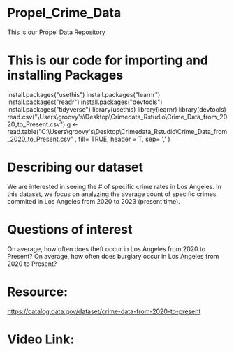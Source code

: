 # Propel_Crime_Data
This is our Propel Data Repository 
# This is our code for importing and installing Packages
install.packages("usethis")
install.packages("learnr")
install.packages("readr")
install.packages("devtools")
install.packages("tidyverse")
library(usethis)
library(learnr)
library(devtools)
read.csv("\\Users\\groovy's\\Desktop\\Crimedata_Rstudio\\Crime_Data_from_2020_to_Present.csv")
g <- read.table("C:\\Users\\groovy's\\Desktop\\Crimedata_Rstudio\\Crime_Data_from_2020_to_Present.csv" , fill= TRUE, header = T, sep= ',' )
# Describing our dataset
We are interested in seeing the # of specific crime rates in Los Angeles. In this dataset, we focus on analyzing the average count of specific crimes commited in Los Angeles from 2020 to 2023 (present time). 
# Questions of interest
On average, how often does theft occur in Los Angeles from 2020 to Present?
On average, how often does burglary occur in Los Angeles from 2020 to Present?
# Resource:
https://catalog.data.gov/dataset/crime-data-from-2020-to-present
# Video Link:

